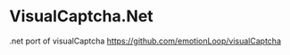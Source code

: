 VisualCaptcha.Net
=================

.net port of visualCaptcha https://github.com/emotionLoop/visualCaptcha
